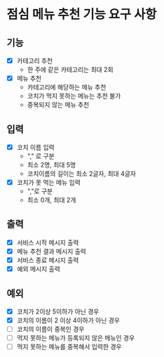 # 점심 메뉴 추천 기능 요구 사항


## 기능 

* [x] 카테고리 추천
  * 한 주에 같은 카테고리는 최대 2회
* [x] 메뉴 추천
  * 카테고리에 해당하는 메뉴 추천
  * 코치가 먹지 못하는 메뉴는 추천 불가
  * 중복되지 않는 메뉴 추천


## 입력

* [x] 코치 이름 입력
  * "," 로 구분
  * 최소 2명, 최대 5명
  * 코치이름의 길이는 최소 2글자, 최대 4글자
* [x] 코치가 못 먹는 메뉴 입력
  * ","로 구분
  * 최소 0개, 최대 2개


## 출력

* [x] 서비스 시작 메시지 출력
* [x] 메뉴 추천 결과 메시지 출력
* [x] 서비스 종료 메시지 출력
* [x] 예외 메시지 출력

## 예외

* [x] 코치가 2이상 5이하가 아닌 경우
* [x] 코치의 이름이 2 이상 4이하가 아닌 경우
* [ ] 코치의 이름이 중복인 경우
* [ ] 먹지 못하는 메뉴가 등록되지 않은 메뉴인 경우
* [ ] 먹지 못하는 메뉴를 중복해서 입력한 경우